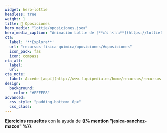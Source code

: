 ```yaml
---
widget: hero-lottie
headless: true
weight: 1
title: 📝 Oposiciones
hero_media: "lottie/oposiciones.json"
hero_media_caption: "Animación Lottie de [**נהוראי גלם**](https://lottiefiles.com/31924-animated-emojies-sticker-3)"
cta:
  label: '**Explora**'
  url: "recursos-fisica-quimica/oposiciones/#oposiciones"
  icon_pack: fas
  icon: compass
cta_alt:
  label: 
  url:
cta_note:
  label: Accede [aquí](http://www.fiquipedia.es/home/recursos/recursos-para-oposiciones#TOC-Problemas-del-pr-ctico-y-resoluci-n-de-elaboraci-n-propia) a muchos más **enunciados** y **soluciones** recopilados por **FiQuiPedia**.
design:
  background:
    color: "#FFFFF8"
advanced:
  css_style: "padding-bottom: 0px"
  css_class: 
---
```


**Ejercicios resueltos** con la ayuda de **{{% mention "jesica-sanchez-mazon" %}}**.